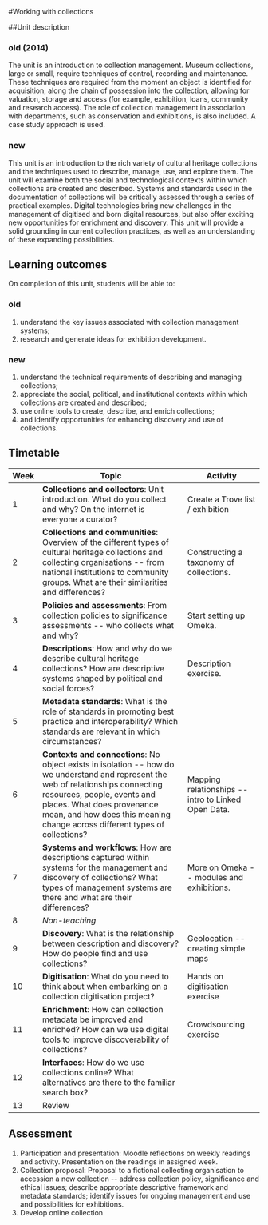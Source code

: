 #Working with collections

##Unit description

### old (2014)

The unit is an introduction to collection management. Museum collections, large or small, require techniques of control, recording and maintenance. These techniques are required from the moment an object is identified for acquisition, along the chain of possession into the collection, allowing for valuation, storage and access (for example, exhibition, loans, community and research access). The role of collection management in association with departments, such as conservation and exhibitions, is also included. A case study approach is used.

### new

This unit is an introduction to the rich variety of cultural heritage collections and the techniques used to describe, manage, use, and explore them. The unit will examine both the social and technological contexts within which collections are created and described. Systems and standards used in the documentation of collections will be critically assessed through a series of practical examples. Digital technologies bring new challenges in the management of digitised and born digital resources, but also offer exciting new opportunities for enrichment and discovery. This unit will provide a solid grounding in current collection practices, as well as an understanding of these expanding possibilities.

## Learning outcomes

On completion of this unit, students will be able to: 

### old

1. understand the key issues associated with collection management systems;
2. research and generate ideas for exhibition development.

### new

1. understand the technical requirements of describing and managing collections;
2. appreciate the social, political, and institutional contexts within which collections are created and described;
3. use online tools to create, describe, and enrich collections; 
4. and identify opportunities for enhancing discovery and use of collections.

## Timetable

| Week  | Topic | Activity |
| ----- | ----- | ----- |
| 1  | **Collections and collectors**: Unit introduction. What do you collect and why? On the internet is everyone a curator? | Create a Trove list / exhibition |
| 2 | **Collections and communities**: Overview of the different types of cultural heritage collections and collecting organisations -- from national institutions to community groups. What are their similarities and differences?  | Constructing a taxonomy of collections. |
| 3 | **Policies and assessments**: From collection policies to significance assessments -- who collects what and why? | Start setting up Omeka. |
| 4  | **Descriptions**: How and why do we describe cultural heritage collections? How are descriptive systems shaped by political and social forces? | Description exercise. |
| 5  | **Metadata standards**: What is the role of standards in promoting best practice and interoperability? Which standards are relevant in which circumstances?  |  |
| 6  | **Contexts and connections**: No object exists in isolation -- how do we understand and represent the web of relationships connecting resources, people, events and places. What does provenance mean, and how does this meaning change across different types of collections? | Mapping relationships -- intro to Linked Open Data. |
| 7  | **Systems and workflows**: How are descriptions captured within systems for the management and discovery of collections? What types of management systems are there and what are their differences? | More on Omeka -- modules and exhibitions. |
| 8  | *Non-teaching* |  |
| 9  | **Discovery**: What is the relationship between description and discovery? How do people find and use collections? | Geolocation -- creating simple maps |
| 10  | **Digitisation**: What do you need to think about when embarking on a collection digitisation project?  | Hands on digitisation exercise |
| 11  | **Enrichment**: How can collection metadata be improved and enriched? How can we use digital tools to improve discoverability of collections? | Crowdsourcing exercise |
| 12  | **Interfaces**: How do we use collections online? What alternatives are there to the familiar search box? |  |
| 13  | Review |  |

## Assessment

1. Participation and presentation: Moodle reflections on weekly readings and activity. Presentation on the readings in assigned week.
2. Collection proposal: Proposal to a fictional collecting organisation to accession a new collection -- address collection policy, significance and ethical issues; describe appropriate descriptive framework and metadata standards; identify issues for ongoing management and use and possibilities for exhibitions.
3. Develop online collection
